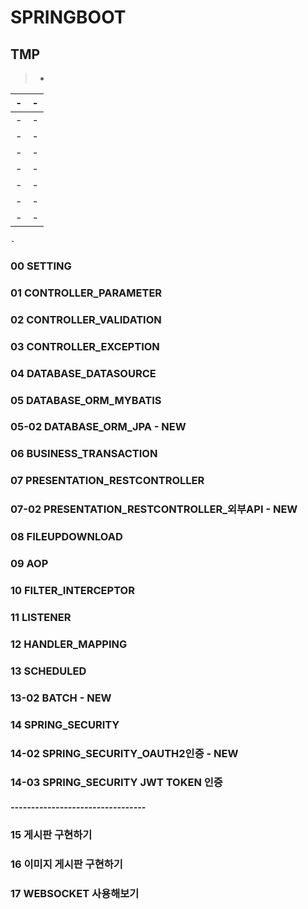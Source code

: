 # SPRINGBOOT

TMP
---
> - <br>

|-|-|
|-|-|
|-|-|
|-|-|
|-|-|
|-|-|
|-|-|
|-|-|
|-|-|



```
-
```




### 00 SETTING
### 01 CONTROLLER_PARAMETER
### 02 CONTROLLER_VALIDATION
### 03 CONTROLLER_EXCEPTION
### 04 DATABASE_DATASOURCE
### 05 DATABASE_ORM_MYBATIS
### 05-02 DATABASE_ORM_JPA - NEW
### 06 BUSINESS_TRANSACTION
### 07 PRESENTATION_RESTCONTROLLER
### 07-02 PRESENTATION_RESTCONTROLLER_외부API - NEW
### 08 FILEUPDOWNLOAD
### 09 AOP
### 10 FILTER_INTERCEPTOR
### 11 LISTENER
### 12 HANDLER_MAPPING
### 13 SCHEDULED
### 13-02 BATCH - NEW
### 14 SPRING_SECURITY
### 14-02 SPRING_SECURITY_OAUTH2인증 - NEW
### 14-03 SPRING_SECURITY JWT TOKEN 인증
##### ---------------------------------
### 15 게시판 구현하기
### 16 이미지 게시판 구현하기
### 17 WEBSOCKET 사용해보기





